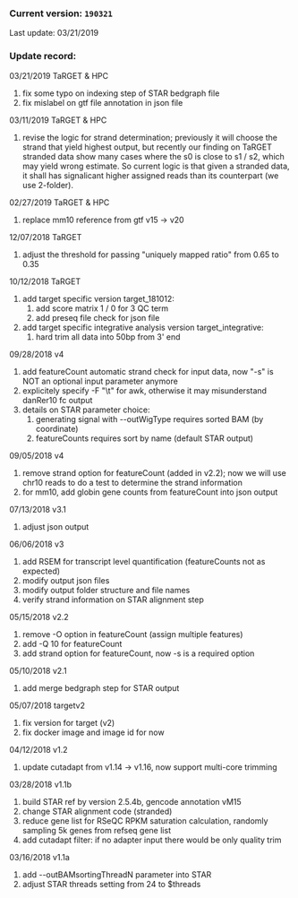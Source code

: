 ### Current version: `190321`       
Last update: 03/21/2019  
  
### Update record:  
03/21/2019 TaRGET & HPC  
1. fix some typo on indexing step of STAR bedgraph file  
2. fix mislabel on gtf file annotation in json file  

03/11/2019 TaRGET & HPC  
1. revise the logic for strand determination; previously it will choose the strand that yield highest output, but recently our finding on TaRGET stranded data show many cases where the s0 is close to s1 / s2, which may yield wrong estimate. So current logic is that given a stranded data, it shall has signalicant higher assigned reads than its counterpart (we use 2-folder).  

02/27/2019 TaRGET & HPC  
1. replace mm10 reference from gtf v15 -> v20  

12/07/2018 TaRGET  
1. adjust the threshold for passing "uniquely mapped ratio" from 0.65 to 0.35  

10/12/2018 TaRGET  
1. add target specific version target_181012:  
    1) add score matrix 1 / 0 for 3 QC term  
    2) add preseq file check for json file  
2. add target specific integrative analysis version target_integrative:  
    1) hard trim all data into 50bp from 3' end  

09/28/2018 v4  
1. add featureCount automatic strand check for input data, now "-s" is NOT an optional input parameter anymore  
2. explicitely specify -F "\t" for awk, otherwise it may misunderstand danRer10 fc output  
3. details on STAR parameter choice:  
    1) generating signal with --outWigType requires sorted BAM (by coordinate)  
    2) featureCounts requires sort by name (default STAR output)  


09/05/2018 v4  
1. remove strand option for featureCount (added in v2.2); now we will use chr10 reads to do a test to determine the strand information  
2. for mm10, add globin gene counts from featureCount into json output  

07/13/2018 v3.1  
1. adjust json output  

06/06/2018 v3  
1. add RSEM for transcript level quantification (featureCounts not as expected)  
2. modify output json files  
3. modify output folder structure and file names  
4. verify strand information on STAR alignment step  

05/15/2018 v2.2  
1. remove -O option in featureCount (assign multiple features)  
2. add -Q 10 for featureCount  
3. add strand option for featureCount, now -s is a required option  

05/10/2018 v2.1  
1. add merge bedgraph step for STAR output  

05/07/2018 targetv2  
1. fix version for target (v2)  
2. fix docker image and image id for now  

04/12/2018 v1.2  
1. update cutadapt from v1.14 -> v1.16, now support multi-core trimming  


03/28/2018 v1.1b  
1. build STAR ref by version 2.5.4b, gencode annotation vM15  
2. change STAR alignment code (stranded)  
3. reduce gene list for RSeQC RPKM saturation calculation, randomly sampling 5k genes from refseq gene list  
4. add cutadapt filter: if no adapter input there would be only quality trim  


03/16/2018 v1.1a  
1. add --outBAMsortingThreadN parameter into STAR  
2. adjust STAR threads setting from 24 to $threads  
